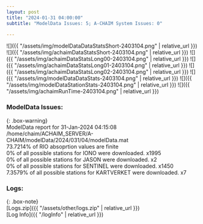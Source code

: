 ```yaml
---
layout: post
title: "2024-01-31 04:00:00"
subtitle: "ModelData Issues: 5; A-CHAIM System Issues: 0"

---
```


![]({{ "/assets/img/modelDataDataStatsShort-2403104.png" | relative_url }})
![]({{ "/assets/img/achaimDataStatsShort-2403104.png" | relative_url }})
![]({{ "/assets/img/achaimDataStatsLong00-2403104.png" | relative_url }})
![]({{ "/assets/img/achaimDataStatsLong01-2403104.png" | relative_url }})
![]({{ "/assets/img/achaimDataStatsLong02-2403104.png" | relative_url }})
![]({{ "/assets/img/modelDataDataStats-2403104.png" | relative_url }})
![]({{ "/assets/img/modelDataStationStats-2403104.png" | relative_url }})
![]({{ "/assets/img/achaimRunTime-2403104.png" | relative_url }})


### ModelData Issues:  
  
{: .box-warning}  
 ModelData report for 31-Jan-2024 04:15:08   
 /home/chaim/ACHAIM_SERVER/A-CHAIM/modelData/2024/031/04/modelData.mat   
 73.7214% of RIO absoprtion values are finite   
 0% of all possible stations for IONO were downloaded. x1995   
 0% of all possible stations for JASON were downloaded. x2   
 0% of all possible stations for SENTINEL were downloaded. x1450   
 7.3579% of all possible stations for KARTVERKET were downloaded. x7   
  


### Logs:  
  
{: .box-note}  
[Logs.zip]({{ "/assets/other/logs.zip" | relative_url }})  
[Log Info]({{ "/logInfo" | relative_url }})  
